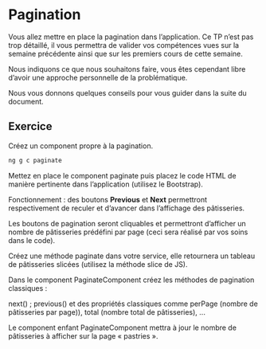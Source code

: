 # Pagination

Vous allez mettre en place la pagination dans l’application. Ce TP n’est pas
trop détaillé, il vous permettra de valider vos compétences vues sur la semaine précédente ainsi 
que sur les premiers cours de cette semaine.

Nous indiquons ce que nous souhaitons faire, vous êtes cependant libre d’avoir
une approche personnelle de la problématique.

Nous vous donnons quelques conseils pour vous guider dans la suite du document.

## Exercice

Créez un component propre à la pagination.

```bash
ng g c paginate
```

Mettez en place le component paginate puis placez le code HTML de manière
pertinente dans l’application (utilisez le Bootstrap).

Fonctionnement : des boutons **Previous** et **Next** permettront respectivement de
reculer et d’avancer dans l’affichage des pâtisseries.

Les boutons de pagination seront cliquables et permettront d’afficher un nombre
de pâtisseries prédéfini par page (ceci sera réalisé par vos soins dans le code).

Créez une méthode paginate dans votre service, elle retournera un tableau
de pâtisseries slicées (utilisez la méthode slice de JS).

Dans le component PaginateComponent créez les méthodes de pagination classiques :

next() ; previous() et des propriétés classiques comme perPage (nombre
de pâtisseries par page)), total (nombre total de pâtisseries), ...

Le component enfant PaginateComponent mettra à jour le nombre de pâtisseries à
afficher sur la page « pastries ».